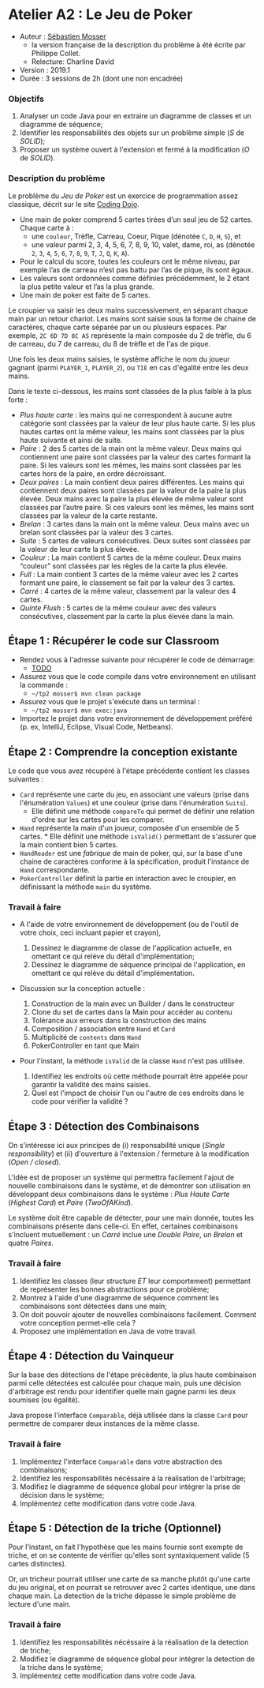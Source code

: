 # Atelier A2 : Le Jeu de Poker

  * Auteur : [Sébastien Mosser](mosser@i3s.unice.fr)
    * la version française de la description du problème à été écrite par Philippe Collet. 
    * Relecture: Charline David
  * Version : 2019.1
  * Durée : 3 sessions de 2h (dont une non encadrée)

### Objectifs

  1. Analyser un code Java pour en extraire un diagramme de classes et un diagramme de séquence;
  2. Identifier les responsabilités des objets sur un problème simple (_S_ de _SOLID_);
  3. Proposer un système ouvert à l'extension et fermé à la modification (_O_ de _SOLID_).

### Description du problème

Le problème du _Jeu de Poker_ est un exercice de programmation assez classique, décrit sur le site [Coding Dojo](http://codingdojo.org/kata/PokerHands/). 

  * Une main de poker comprend 5 cartes tirées d’un seul jeu de 52 cartes. Chaque carte à : 
    * une `couleur`, Trèfle, Carreau, Coeur, Pique (dénotée `C`, `D`, `H`, `S`), et 
    * une valeur parmi 2, 3, 4, 5, 6, 7, 8, 9, 10, valet, dame, roi, as (dénotée `2`, `3`, `4`, `5`, `6`, `7`, `8`, `9`, `T`, `J`, `Q`, `K`, `A`). 
  * Pour le calcul du score, toutes les couleurs ont le même niveau, par exemple l’as de carreau n’est pas battu par l’as de pique, ils sont égaux. 
  * Les valeurs sont ordonnées comme définies précédemment, le 2 étant la plus petite valeur et l’as la plus grande.
  * Une main de poker est faite de 5 cartes. 

Le croupier va saisir les deux mains successivement, en séparant chaque main par un retour chariot. Les mains sont saisie sous la forme de chaine de caractères, chaque carte séparée par un ou plusieurs espaces. Par exemple, `2C 6D 7D 8C AS` représente la main composée du 2 de trèfle, du 6 de carreau, du 7 de carreau, du 8 de trèfle et de l'as de pique. 

Une fois les deux mains saisies, le système affiche le nom du joueur gagnant (parmi `PLAYER_1`, `PLAYER_2`), ou `TIE` en cas d'égalité entre les deux mains.

Dans le texte ci-dessous, les mains sont classées de la plus faible à la plus forte :

  * _Plus haute carte_ : les mains qui ne correspondent à aucune autre catégorie sont classées par la valeur de leur plus haute carte. Si les plus hautes cartes ont la même valeur, les mains sont classées par la plus haute suivante et ainsi de suite.
  * _Paire_ : 2 des 5 cartes de la main ont la même valeur. Deux mains qui contiennent une paire sont classées par la valeur des cartes formant la paire. Si les valeurs sont les mêmes, les mains sont classées par les cartes hors de la paire, en ordre décroissant.
  * _Deux paires_ : La main contient deux paires différentes. Les mains qui contiennent deux paires sont classées par la valeur de la paire la plus élevée. Deux mains avec la paire la plus élevée de même valeur sont classées par l’autre paire. Si ces valeurs sont les mêmes, les mains sont classées par la valeur de la carte restante.
  * _Brelan_ : 3 cartes dans la main ont la même valeur. Deux mains avec un brelan sont classées par la valeur des 3 cartes.
  * _Suite_ : 5 cartes de valeurs consécutives. Deux suites sont classées par la valeur de leur carte la plus élevée.
  * _Couleur_ : La main contient 5 cartes de la même couleur. Deux mains “couleur” sont classées par les règles de la carte la plus élevée.
  * _Full_ : La main contient  3 cartes de la même valeur avec les 2 cartes formant une paire, le classement se fait par la valeur des 3 cartes.
  * _Carré_ : 4 cartes de la même valeur, classement par la valeur des 4 cartes.
  * _Quinte Flush_ : 5 cartes de la même couleur avec des valeurs consécutives, classement par la carte la plus élevée dans la main.

## Étape 1 : Récupérer le code sur Classroom

  * Rendez vous à l'adresse suivante pour récupérer le code de démarrage:
      * [TODO]() 
  * Assurez vous que le code compile dans votre environnement en utilisant la commande :
    * `~/tp2 mosser$ mvn clean package`
  * Assurez vous que le projet s'exécute dans un terminal : 
    *  `~/tp2 mosser$ mvn exec:java`
  * Importez le projet dans votre environnement de développement préféré (p. ex, IntelliJ, Eclipse, Visual Code, Netbeans).


## Étape 2 : Comprendre la conception existante

Le code que vous avez récupéré à l'étape précédente contient les classes suivantes : 

  * `Card` représente une carte du jeu, en associant une valeurs (prise dans l'énumération `Values`) et une couleur (prise dans l'énumération `Suits`). 
    * Elle définit une méthode `compareTo` qui permet de définir une relation d'ordre sur les cartes pour les comparer.
  *  `Hand` représente la main d'un joueur, composée d'un ensemble de 5 cartes. 
    *  Elle définit une méthode `isValid()` permettant de s'assurer que la main contient bien 5 cartes.
  *  `HandReader` est une _fabrique_ de main de poker, qui, sur la base d'une chaine de caractères conforme à la spécification, produit l'instance de `Hand` correspondante.
  *  `PokerController` définit la partie en interaction avec le croupier, en définissant la méthode `main` du système.

### Travail à faire 


  * A l'aide de votre environnement de développement (ou de l'outil de votre choix, ceci incluant papier et crayon),
    1. Dessinez le diagramme de classe de l'application actuelle, en omettant ce qui relève du détail d'implémentation; 
    2. Dessinez le diagramme de séquence principal de l'application, en omettant ce qui relève du détail d'implémentation.

  * Discussion sur la conception actuelle : 
    1. Construction de la main avec un Builder / dans le constructeur
    2. Clone du set de cartes dans la Main pour accéder au contenu
    3. Tolérance aux erreurs dans la construction des mains
    4. Composition / association entre `Hand` et `Card`
    5. Multiplicité de `contents` dans `Hand`
    6. PokerController en tant que Main

  * Pour l'instant, la méthode `isValid` de la classe `Hand` n'est pas utilisée.
    1. Identifiez les endroits où cette méthode pourrait être appelée pour garantir la validité des mains saisies.
    2. Quel est l'impact de choisir l'un ou l'autre de ces endroits dans le code pour vérifier la validité ? 


## Étape 3 : Détection des Combinaisons

On s'intéresse ici aux principes de (i) responsabilité unique (_Single responsibility_) et (ii) d'ouverture à l'extension / fermeture à la modification (_Open / closed_). 

L'idée est de proposer un système qui permettra facilement l'ajout de nouvelle combinaisons dans le système, et de démontrer son utilisation en développant deux combinaisons dans le système : _Plus Haute Carte_ (_Highest Card_) et _Paire_ (_TwoOfAKind_).

Le système doit être capable de détecter, pour une main donnée, toutes les combinaisons présente dans celle-ci. En effet, certaines combinaisons s'incluent mutuellement : un _Carré_ inclue une _Double Paire_, un _Brelan_ et quatre _Paires_. 

### Travail à faire 

  1. Identifiez les classes (leur structure _ET_ leur comportement) permettant de représenter les bonnes abstractions pour ce problème;
  2. Montrez à l'aide d'une diagramme de séquence comment les combinaisons sont détectées dans une main;
  2. On doit pouvoir ajouter de nouvelles combinaisons facilement. Comment votre conception permet-elle cela ? 
  3. Proposez une implémentation en Java de votre travail.

## Étape 4 : Détection du Vainqueur

Sur la base des détections de l'étape précédente, la plus haute combinaison parmi celle détectées est calculée pour chaque main, puis une décision d'arbitrage est rendu pour identifier quelle main gagne parmi les deux soumises (ou égalité).

Java propose l'interface `Comparable`, déjà utilisée dans la classe `Card` pour permettre de comparer deux instances de la même classe. 

### Travail à faire

  1. Implémentez l'interface `Comparable` dans votre abstraction des combinaisons;
  2. Identifiez les responsabilités nécéssaire à la réalisation de l'arbitrage;
  3. Modifiez le diagramme de séquence global pour intégrer la prise de décision dans le système;
  4. Implémentez cette modification dans votre code Java.


## Étape 5 : Détection de la triche (Optionnel)

Pour l'instant, on fait l'hypothèse que les mains fournie sont exempte de triche, et on se contente de vérifier qu'elles sont syntaxiquement valide (5 cartes distinctes). 

Or, un tricheur pourrait utiliser une carte de sa manche plutôt qu'une carte du jeu original, et on pourrait se retrouver avec 2 cartes identique, une dans chaque main. La detection de la triche dépasse le simple problème de lecture d'une main.

### Travail à faire

  1. Identifiez les responsabilités nécéssaire à la réalisation de la detection de triche;
  2.  Modifiez le diagramme de séquence global pour intégrer la detection de la triche dans le système;
  4. Implémentez cette modification dans votre code Java.





